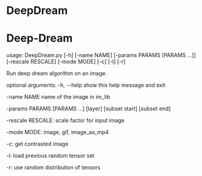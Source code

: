 # DeepDream
# Deep-Dream

usage: DeepDream.py [-h] [-name NAME] [-params PARAMS [PARAMS ...]]
                    [-rescale RESCALE] [-mode MODE] [-c] [-l] [-r]

Run deep dream algorithm on an image.


optional arguments:
  -h, --help            show this help message and exit
  
  -name NAME            name of the image in im_lib
  
  -params PARAMS [PARAMS ...]
                        [layer] [subset start] [subset end]
                        
-rescale RESCALE:      scale factor for input image

-mode MODE:            image, gif, image_as_mp4

-c:                    get contrasted image

-l:                    load previous random tensor set

-r:                    use random distribution of tensors
